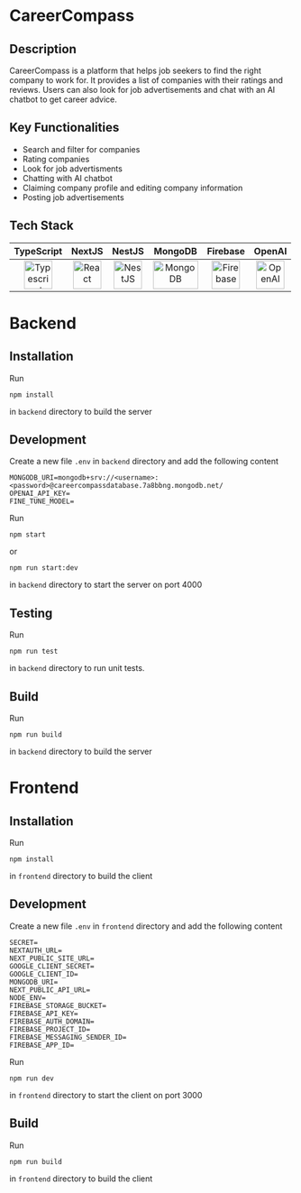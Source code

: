 # CareerCompass

## Description

CareerCompass is a platform that helps job seekers to find the right company to work for. It provides a list of companies with their ratings and reviews. Users can also look for job advertisements and chat with an AI chatbot to get career advice.

## Key Functionalities

- Search and filter for companies
- Rating companies
- Look for job advertisments
- Chatting with AI chatbot
- Claiming company profile and editing company information
- Posting job advertisements

## Tech Stack

<div style="width: 100%; text-align: center;">

|                                                                                            TypeScript                                                                                             |                                                                               NextJS                                                                                |                                                                                NestJS                                                                                |                                                                                   MongoDB                                                                                    |                                                                                     Firebase                                                                                     |                                                                                                                 OpenAI                                                                                                                  |
| :-----------------------------------------------------------------------------------------------------------------------------------------------------------------------------------------------: | :-----------------------------------------------------------------------------------------------------------------------------------------------------------------: | :------------------------------------------------------------------------------------------------------------------------------------------------------------------: | :--------------------------------------------------------------------------------------------------------------------------------------------------------------------------: | :------------------------------------------------------------------------------------------------------------------------------------------------------------------------------: | :-------------------------------------------------------------------------------------------------------------------------------------------------------------------------------------------------------------------------------------: |
| <a href="https://www.typescriptlang.org/" title="Typescript"><img src="https://github.com/get-icon/geticon/raw/master/icons/typescript-icon.svg" alt="Typescript" width="50px" height="50px"></a> | <a href="https://nextjs.org/" title="NextJS"><img src="https://github.com/get-icon/geticon/raw/master/icons/nextjs.svg" alt="React" width="50px" height="50px"></a> | <a href="https://nestjs.com/" title="NestJS"><img src="https://github.com/get-icon/geticon/raw/master/icons/nestjs.svg" alt="NestJS" width="50px" height="50px"></a> | <a href="https://www.mongodb.com/" title="MongoDB"><img src="https://github.com/get-icon/geticon/raw/master/icons/mongodb.svg" alt="MongoDB" width="80px" height="50px"></a> | <a href="https://www.firebase.com/" title="Firebase"><img src="https://github.com/get-icon/geticon/raw/master/icons/firebase.svg" alt="Firebase" width="50px" height="50px"></a> | <a href="https://openai.com/" title="OpenAI"><img src="https://assets-global.website-files.com/5e6aa3e3f001fae105b8e1e7/63920ffe0f48f96db746221d_open-ai-logo-8B9BFEDC26-seeklogo.com.png" alt="OpenAI" width="50px" height="50px"></a> |

</div>

# Backend

## Installation

Run

```
npm install
```

in `backend` directory to build the server

## Development

Create a new file `.env` in `backend` directory and add the following content

```env
MONGODB_URI=mongodb+srv://<username>:<password>@careercompassdatabase.7a8bbng.mongodb.net/
OPENAI_API_KEY=
FINE_TUNE_MODEL=
```

Run

```
npm start
```

or

```
npm run start:dev
```

in `backend` directory to start the server on port 4000

## Testing

Run

```
npm run test
```

in `backend` directory to run unit tests.

## Build

Run

```
npm run build
```

in `backend` directory to build the server

# Frontend

## Installation

Run

```
npm install
```

in `frontend` directory to build the client

## Development

Create a new file `.env` in `frontend` directory and add the following content

```env
SECRET=
NEXTAUTH_URL=
NEXT_PUBLIC_SITE_URL=
GOOGLE_CLIENT_SECRET=
GOOGLE_CLIENT_ID=
MONGODB_URI=
NEXT_PUBLIC_API_URL=
NODE_ENV=
FIREBASE_STORAGE_BUCKET=
FIREBASE_API_KEY=
FIREBASE_AUTH_DOMAIN=
FIREBASE_PROJECT_ID=
FIREBASE_MESSAGING_SENDER_ID=
FIREBASE_APP_ID=
```

Run

```
npm run dev
```

in `frontend` directory to start the client on port 3000

## Build

Run

```
npm run build
```

in `frontend` directory to build the client
